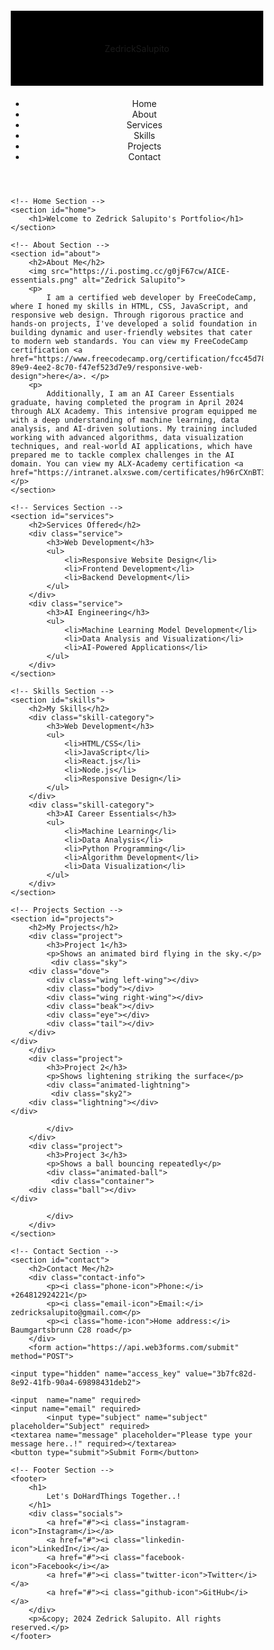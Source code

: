 <!DOCTYPE html>
<html lang="en">
<head>
    <meta charset="UTF-8">
    <meta name="viewport" content="width=device-width, initial-scale=1.0">
    <title>Zedrick Salupito Portfolio</title>
    <link rel="stylesheet" href="styles.css">
    <script defer src="script.js"></script>
<style>
    /* Basic Reset */
* {
    margin: 0;
    padding: 0;
    box-sizing: border-box;
}

body {
    background: indianred
}
/* Header and Logo */
#logo {
    height: 120px;
    background: black;
    display: flex;
    justify-content: center;
    align-items: center;
    margin: 20px 0;
}

#zedrick {
    font-size: 2rem;
    animation: colorChange 2s infinite;
}

#salupito {
    font-size: 2rem;
    animation: rotateColors 3s infinite linear;
}

/* Keyframes for animations */
@keyframes colorChange {
    0% { color: red; }
    33% { color: green; }
    66% { color: yellow; }
    100% { color: red; }
}

@keyframes rotateColors {
    0% { transform: rotate(0); color: #ca1; }
    33% { transform: rotate(120deg); color: #1cd; }
    66% { transform: rotate(240deg); color: maroon; }
    100% { transform: rotate(360deg); color: blue; }
}

/* Navigation Bar */
nav ul {
    background-color: navajowhite;
    display: flex;
    flex-direction: column;
    justify-content: center;
    list-style: none;
}

nav ul li {
    display: flex;
    flex-direction: column;
    margin: 0 15px;
}

nav ul li a {
    text-decoration: none;
    color: black;
    font-size: 1.2rem;
}
a {
    text-decoration: none;
}
/* About Section */
#about {
    padding: 50px;
    text-align: center;
}

#about img {
    height: 150px;
    width: 150px;
    margin-bottom: 20px;
}

#about p {
    font-size: 1rem;
    margin: 10px 0;
}

/* Services Section */
#services {
    background-color: #f4f4f4;
    padding: 50px;
    text-align: center;
}

#services .service {
    margin-bottom: 30px;
}

#services h3 {
    margin-bottom: 10px;
}

#services ul {
    list-style: none;
}

/* Skills Section */
#skills {
    padding: 50px;
    text-align: center;
}

.skill-category {
    margin-bottom: 30px;
}

.skill-category ul {
    list-style: none;
}

/* Projects Section */
#projects {
    background-color: #f4f4f4;
    padding: 0;
    margin: 0;
    text-align: center;
}

.project {
    margin-bottom: 30px;
}
/* Sky Background */
.sky {
    height: 200px;
    background: linear-gradient(to top, #87CEEB, #fff);
    overflow: hidden;
    position: relative;
}

/* Dove Structure */
.dove {
    width: 50px;
    height: 50px;
    position: absolute;
    top: 50%;
    left: -50px;
    transform: translateY(-50%);
    animation: fly 10s linear infinite;
}

.body {
    width: 20px;
    height: 40px;
    background: white;
    border-radius: 50% 50% 50% 50% / 60% 60% 40% 40%;
    position: absolute;
    top: 50%;
    left: 50%;
    transform: translate(-50%, -50%);
}

.wing {
    width: 30px;
    height: 40px;
    background: white;
    position: absolute;
    top: 50%;
    transform-origin: top center;
    animation: flap 0.5s ease-in-out infinite alternate;
}

.left-wing {
    border-radius: 30% 70% 50% 50%;
    left: -15px;
}

.right-wing {
    border-radius: 70% 30% 50% 50%;
    right: -15px;
}

.beak {
    width: 10px;
    height: 10px;
    background: orange;
    position: absolute;
    top: 10px;
    left: 50%;
    transform: translateX(-50%) rotate(45deg);
    clip-path: polygon(0% 50%, 100% 50%, 50% 0%);
}

.eye {
    width: 5px;
    height: 5px;
    background: black;
    border-radius: 50%;
    position: absolute;
    top: 10px;
    left: 50%;
    transform: translateX(-50%);
    margin-left: -8px;
}

.tail {
    width: 30px;
    height: 10px;
    background: white;
    position: absolute;
    bottom: 0;
    left: 50%;
    transform: translateX(-50%) rotate(15deg);
    clip-path: polygon(0 100%, 50% 0%, 100% 100%);
}
/* Sky2 Background */
.sky2 {
    width: 100vw;
    height: 300px;
    background: linear-gradient(to top, #001f3f, #000000);
    position: relative;
    overflow: hidden;
}

/* Lightning Effect */
.lightning {
    position: absolute;
    top: -150px;
    left: 50%;
    width: 2px;
    height: 500px;
    background: white;
    transform: translateX(-50%);
    animation: lightningStrike 3s infinite;
    opacity: 0;
}

/* Lightning Animation */
@keyframes lightningStrike {
    0%, 90% {
        opacity: 0;
    }
    92%, 94% {
        opacity: 1;
        height: 500px;
        background: white;
        box-shadow: 0 0 20px white;
    }
    95% {
        opacity: 1;
        height: 700px;
        background: yellow;
        box-shadow: 0 0 40px yellow;
    }
    96%, 100% {
        opacity: 0;
    }
}

/* Optional: Ground Effect */
.ground {
    position: absolute;
    bottom: 0;
    width: 100%;
    height: 50px;
    background: #333;
    box-shadow: 0 0 10px 5px #000;
}

/* Container */
.container {
    width: 100vw;
    height: 230px;
    display: flex;
    justify-content: center;
    align-items: center;
    background-color: #f0f0f0;
    overflow: hidden;
    position: relative;
}

/* Ball Styling */
.ball {
    width: 50px;
    height: 50px;
    background-color: #ff5722;
    border-radius: 50%;
    position: absolute;
    bottom: 0;
    animation: bounce 2s infinite ease-in-out;
}

/* Bouncing Animation */
@keyframes bounce {
    0%, 20%, 50%, 80%, 100% {
        transform: translateY(0);
    }
    40% {
        transform: translateY(-150px);
    }
    60% {
        transform: translateY(-75px);
    }
}

/* Keyframe Animations */
@keyframes flap {
    0% { transform: rotate(0); }
    100% { transform: rotate(20deg); }
}

@keyframes fly {
    0% { left: -50px; top: 50%; }
    25% { top: 30%; }
    50% { top: 50%; }
    75% { top: 70%; }
    100% { left: 100vw; top: 50%; }
}


/* Contact Section */
#contact {
    padding: 50px;
    text-align: center;
}

.contact-info {
    margin-bottom: 20px;
}

.contact-info p {
    margin-bottom: 10px;
}

form input, form textarea {
    display: block;
    width: 100%;
    margin: 10px 0;
    padding: 10px;
}
form textarea {
    height: 200px;
}
form button {
    padding: 10px 20px;
    background-color: #333;
    color: white;
    border: none;
    cursor: pointer;
}

/* Footer Section */
footer {
    background-color: #333;
    color: white;
    text-align: center;
    padding: 20px;
}
footer h1 {
    color: #aa1;
    margin: 10px;
    font-weight: 2000;
}
.socials a {
    margin: 0 10px;
    color: white;
    text-decoration: none;
}

.socials a:hover {
    color: #1cd;
}
</style>
</head>
<body>
    <!-- Logo Animation -->
    <header>
        <div id="logo">
            <span id="zedrick">Zedrick</span>
            <span id="salupito">Salupito</span>
        </div>
        <nav>
            <ul>
                <li><a href="#home">Home</a></li>
                <li><a href="#about">About</a></li>
                <li><a href="#services">Services</a></li>
                <li><a href="#skills">Skills</a></li>
                <li><a href="#projects">Projects</a></li>
                <li><a href="#contact">Contact</a></li>
            </ul>
        </nav>
    </header>

    <!-- Home Section -->
    <section id="home">
        <h1>Welcome to Zedrick Salupito's Portfolio</h1>
    </section>

    <!-- About Section -->
    <section id="about">
        <h2>About Me</h2>
        <img src="https://i.postimg.cc/g0jF67cw/AICE-essentials.png" alt="Zedrick Salupito">
        <p>
            I am a certified web developer by FreeCodeCamp, where I honed my skills in HTML, CSS, JavaScript, and responsive web design. Through rigorous practice and hands-on projects, I've developed a solid foundation in building dynamic and user-friendly websites that cater to modern web standards. You can view my FreeCodeCamp certification <a href="https://www.freecodecamp.org/certification/fcc45d782c9-89e9-4ee2-8c70-f47ef523d7e9/responsive-web-design">here</a>. </p>
        <p>
            Additionally, I am an AI Career Essentials graduate, having completed the program in April 2024 through ALX Academy. This intensive program equipped me with a deep understanding of machine learning, data analysis, and AI-driven solutions. My training included working with advanced algorithms, data visualization techniques, and real-world AI applications, which have prepared me to tackle complex challenges in the AI domain. You can view my ALX-Academy certification <a href="https://intranet.alxswe.com/certificates/h96rCXnBT3">here</a>.</p>
    </section>

    <!-- Services Section -->
    <section id="services">
        <h2>Services Offered</h2>
        <div class="service">
            <h3>Web Development</h3>
            <ul>
                <li>Responsive Website Design</li>
                <li>Frontend Development</li>
                <li>Backend Development</li>
            </ul>
        </div>
        <div class="service">
            <h3>AI Engineering</h3>
            <ul>
                <li>Machine Learning Model Development</li>
                <li>Data Analysis and Visualization</li>
                <li>AI-Powered Applications</li>
            </ul>
        </div>
    </section>

    <!-- Skills Section -->
    <section id="skills">
        <h2>My Skills</h2>
        <div class="skill-category">
            <h3>Web Development</h3>
            <ul>
                <li>HTML/CSS</li>
                <li>JavaScript</li>
                <li>React.js</li>
                <li>Node.js</li>
                <li>Responsive Design</li>
            </ul>
        </div>
        <div class="skill-category">
            <h3>AI Career Essentials</h3>
            <ul>
                <li>Machine Learning</li>
                <li>Data Analysis</li>
                <li>Python Programming</li>
                <li>Algorithm Development</li>
                <li>Data Visualization</li>
            </ul>
        </div>
    </section>

    <!-- Projects Section -->
    <section id="projects">
        <h2>My Projects</h2>
        <div class="project">
            <h3>Project 1</h3>
            <p>Shows an animated bird flying in the sky.</p>
             <div class="sky">
        <div class="dove">
            <div class="wing left-wing"></div>
            <div class="body"></div>
            <div class="wing right-wing"></div>
            <div class="beak"></div>
            <div class="eye"></div>
            <div class="tail"></div>
        </div>
    </div>
        </div>
        <div class="project">
            <h3>Project 2</h3>
            <p>Shows lightening striking the surface</p>
            <div class="animated-lightning">
             <div class="sky2">
        <div class="lightning"></div>
    </div>

            </div>
        </div>
        <div class="project">
            <h3>Project 3</h3>
            <p>Shows a ball bouncing repeatedly</p>
            <div class="animated-ball">
             <div class="container">
        <div class="ball"></div>
    </div>

            </div>
        </div>
    </section>

    <!-- Contact Section -->
    <section id="contact">
        <h2>Contact Me</h2>
        <div class="contact-info">
            <p><i class="phone-icon">Phone:</i> +264812924221</p>
            <p><i class="email-icon">Email:</i> zedricksalupito@gmail.com</p>
            <p><i class="home-icon">Home address:</i> Baumgartsbrunn C28 road</p>
        </div>
        <form action="https://api.web3forms.com/submit" method="POST">

    <input type="hidden" name="access_key" value="3b7fc82d-8e92-41fb-90a4-69898431deb2">

    <input  name="name" required>
    <input name="email" required>
            <input type="subject" name="subject" placeholder="Subject" required>
    <textarea name="message" placeholder="Please type your message here..!" required></textarea>
    <button type="submit">Submit Form</button>

</form>
    </section>

    <!-- Footer Section -->
    <footer>
        <h1>
            Let's DoHardThings Together..!
        </h1>
        <div class="socials">
            <a href="#"><i class="instagram-icon">Instagram</i></a>
            <a href="#"><i class="linkedin-icon">LinkedIn</i></a>
            <a href="#"><i class="facebook-icon">Facebook</i></a>
            <a href="#"><i class="twitter-icon">Twitter</i></a>
            <a href="#"><i class="github-icon">GitHub</i></a>
        </div>
        <p>&copy; 2024 Zedrick Salupito. All rights reserved.</p>
    </footer>
</body>
</html>
